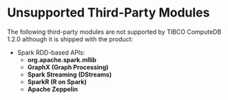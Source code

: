 # Unsupported Third-Party Modules 

The following third-party modules are not supported by TIBCO ComputeDB 1.2.0 although it is shipped with the product:

*	Spark RDD-based APIs:
	*	**org.apache.spark.mllib**
	*	**GraphX (Graph Processing)**
	*	**Spark Streaming (DStreams)**
	*	**SparkR (R on Spark)**
	*	**Apache Zeppelin**